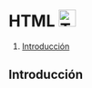 # HTML  <img src="https://upload.wikimedia.org/wikipedia/commons/thumb/6/61/HTML5_logo_and_wordmark.svg/2048px-HTML5_logo_and_wordmark.svg.png" alt="Texto alternativo" style="width:30px;height:30px;">

1. [Introducción](#introducción)

## Introducción